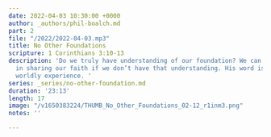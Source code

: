 ```yaml
---
date: 2022-04-03 10:30:00 +0000
author: _authors/phil-boalch.md
part: 2
file: "/2022/2022-04-03.mp3"
title: No Other Foundations
scripture: 1 Corinthians 3:10-13
description: 'Do we truly have understanding of our foundation? We can’t be effective
  in sharing our faith if we don’t have that understanding. His word is more than
  worldly experience. '
series: _series/no-other-foundation.md
duration: '23:13'
length: 17
image: "/v1650383224/THUMB_No_Other_Foundations_02-12_r1inm3.png"
notes: ''

---
```


